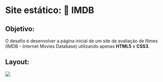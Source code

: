 # Site estático: 🎥 IMDB  
  
## Objetivo: 
O desafio é desenvolver a página inicial de um site de avaliação de filmes (IMDB - Internet Movies Database) utilizando apenas **HTML5** e **CSS3**.

## Layout:

![](https://codenation-challenges.s3-us-west-1.amazonaws.com/react-11/image.png)
